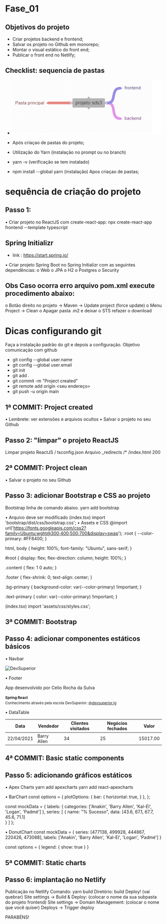 # Fase_01

## Objetivos do projeto
- Criar projetos backend e frontend;
- Salvar os projeto no Github em monorepo;
-	Montar o visual estático do front end;
-	Publicar o front end no Netlify;

## Checklist: sequencia de pastas 
- ![Tela App](https://github.com/CelioRochadaSilva/projeto-sds3/blob/main/fig-1_sequencia.png)

- Após criaçao de pastas do projeto;
- Utilização do Yarn (instalação no prompt ou no branch)
- yarn -v  (verificação se tem instalado)
- npm install --global yarn (instalação)
Apos criaçao de pastas; 
# sequência de criação do projeto
## Passo 1: 
•	Criar projeto no ReactJS com create-react-app:
npx create-react-app frontend --template typescript

## Spring Initializr
- link : https://start.spring.io/

•	Criar projeto Spring Boot no Spring Initializr com as seguintes dependências:
o	Web
o	JPA
o	H2
o	Postgres
o	Security

## Obs Caso ocorra erro arquivo pom.xml execute procedimento abaixo:
o	Botão direito no projeto -> Maven -> Update project (force update)
o	Menu Project -> Clean
o	Apagar pasta .m2 e deixar o STS refazer o download

# Dicas configurando git
Faça a instalação padrão do git e depois a configuração. Objetivo comunicação com github
- git config --global user.name <seu nome> 
- git config --global user.email <seu email> 
- git init 
- git add .
- git commit -m "Project created"
- git remote add origin <seu endereço>
- git push -u origin main
  
## 1ª COMMIT: Project created
•	Lembrete: ver extensões e arquivos ocultos
•	Salvar o projeto no seu Github

## Passo 2: "limpar" o projeto ReactJS
Limpar projeto ReactJS / tsconfig.json
Arquivo _redirects
/* /index.html 200

## 2ª COMMIT: Project clean
•	Salvar o projeto no seu Github


## Passo 3: adicionar Bootstrap e CSS ao projeto
Bootstrap linha de comando abaixo.
yarn add bootstrap

• Arquivo deve ser modificado 
(index.tsx) import 'bootstrap/dist/css/bootstrap.css';
• Assets e CSS
@import url('https://fonts.googleapis.com/css2?family=Ubuntu:wght@300;400;500;700&display=swap');
:root {
    --color-primary: #FF8400;
}

html, body {
    height: 100%;
    font-family: "Ubuntu", sans-serif;
}

#root {
    display: flex;
    flex-direction: column;
    height: 100%;
}

.content {
    flex: 1 0 auto;
}

.footer {
    flex-shrink: 0;
    text-align: center;
}

.bg-primary {
    background-color: var(--color-primary) !important;
}

.text-primary {
    color: var(--color-primary) !important;
}

(index.tsx) import 'assets/css/styles.css';

## 3ª COMMIT: Bootstrap

## Passo 4: adicionar componentes estáticos básicos
•	Navbar

<div className="d-flex flex-column flex-md-row align-items-center p-3 px-md-4 mb-3 bg-light border-bottom shadow-sm">
  <div className="container">
    <nav className="my-2 my-md-0 mr-md-3">
      <img src={ImgDsDark} alt="DevSuperior" width="120" />
    </nav>
  </div>
</div>


• Footer
<footer className="footer mt-auto py-3 bg-dark">
  <div className="container">
    <p className="text-light">App desenvolvido por <a https://github.com/CelioRochadaSilva/" target="_blank" rel="noreferrer">Celio Rocha da Sulva</a></p>
    <p className="text-light"><small><strong>Spring React</strong><br/>
     Conhecimento através pela escola DevSuperior: <a href="https://instagram.com/devsuperior.ig" target="_blank" rel="noreferrer">@devsuperior.ig</a></small></p>
  </div>
</footer>

• DataTable
<div className="table-responsive">
    <table className="table table-striped table-sm">
        <thead>
            <tr>
                <th>Data</th>
                <th>Vendedor</th>
                <th>Clientes visitados</th>
                <th>Negócios fechados</th>
                <th>Valor</th>
            </tr>
        </thead>
        <tbody>
            <tr>
                <td>22/04/2021</td>
                <td>Barry Allen</td>
                <td>34</td>
                <td>25</td>
                <td>15017.00</td>
            </tr>
        </tbody>
    </table>
</div>

## 4ª COMMIT: Basic static components

## Passo 5: adicionando gráficos estáticos
• Apex Charts
yarn add apexcharts
yarn add react-apexcharts

• BarChart
const options = {
    plotOptions: {
        bar: {
            horizontal: true,
        }
    },
};

const mockData = {
    labels: {
        categories: ['Anakin', 'Barry Allen', 'Kal-El', 'Logan', 'Padmé']
    },
    series: [
        {
            name: "% Sucesso",
            data: [43.6, 67.1, 67.7, 45.6, 71.1]                   
        }
    ]
};

• DonutChart
const mockData = {
    series: [477138, 499928, 444867, 220426, 473088],
    labels: ['Anakin', 'Barry Allen', 'Kal-El', 'Logan', 'Padmé']
}

const options = {
    legend: {
        show: true
    }
}

## 5ª COMMIT: Static charts

## Passo 6: implantação no Netlify
Publicação no Netlify
Comando: yarn build
Diretório: build
Deploy! (vai quebrar)
Site settings -> Build & Deploy: (colocar o nome da sua subpasta do projeto frontend)
Site settings -> Domain Management: (colocar o nome que você quiser)
Deploys -> Trigger deploy

PARABÉNS!
